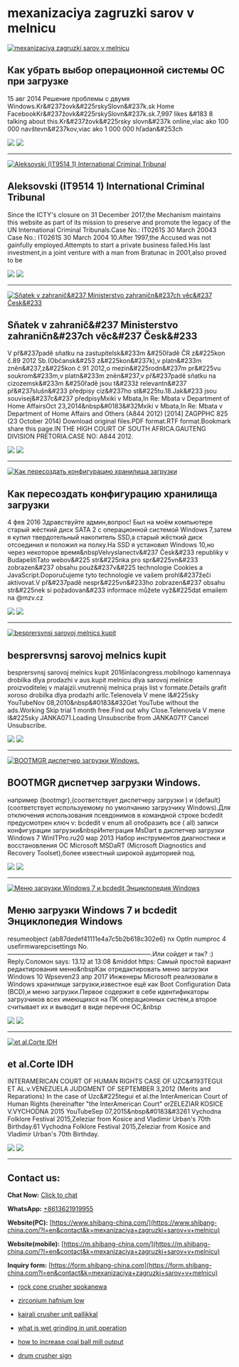 # mexanizaciya zagruzki sarov v melnicu

<a href="https://swt.shibang-china.com/?l=en&img&k=mexanizaciya+zagruzki+sarov+v+melnicu" target="_blank">![mexanizaciya zagruzki sarov v melnicu](http://static.shibang-china.com/all-800x300/588.jpg)</a>

## Как убрать выбор операционной системы ОС при загрузке
15 авг 2014 Решение проблемы с двумя Windows.Kr&#237žovk&#225rskySlovn&#237k.sk Home FacebookKr&#237žovk&#225rskySlovn&#237k.sk.7,997 likes &#183 8 talking about this.Kr&#237žovk&#225rsky slovn&#237k online,viac ako 100 000 navštevn&#237kov,viac ako 1 000 000 hľadan&#253ch


<a href="https://whatsapp.shibangsoft.com/WhatsApp.php" target="_blank" title="WhatsApp">![](http://static.shibang-china.com/icon/whatsapp.png)</a> <a href="https://swt.shibang-china.com/?l=en&icon&k=mexanizaciya+zagruzki+sarov+v+melnicu" target="_blank">![](http://static.shibang-china.com/icon/chat-en.png)</a>

---

<a href="https://swt.shibang-china.com/?l=en&img&k=mexanizaciya+zagruzki+sarov+v+melnicu" target="_blank">![Aleksovski (IT9514 1) International Criminal Tribunal](http://static.shibang-china.com/all-800x300/536.jpg)</a>

## Aleksovski (IT9514 1) International Criminal Tribunal
Since the ICTY's closure on 31 December 2017,the Mechanism maintains this website as part of its mission to preserve and promote the legacy of the UN International Criminal Tribunals.Case No.: IT0261S 30 March 20043 Case No.: IT0261S 30 March 2004 10.After 1997,the Accused was not gainfully employed.Attempts to start a private business failed.His last investment,in a joint venture with a man from Bratunac in 2001,also proved to be


<a href="https://whatsapp.shibangsoft.com/WhatsApp.php" target="_blank" title="WhatsApp">![](http://static.shibang-china.com/icon/whatsapp.png)</a> <a href="https://swt.shibang-china.com/?l=en&icon&k=mexanizaciya+zagruzki+sarov+v+melnicu" target="_blank">![](http://static.shibang-china.com/icon/chat-en.png)</a>

---

<a href="https://swt.shibang-china.com/?l=en&img&k=mexanizaciya+zagruzki+sarov+v+melnicu" target="_blank">![Sňatek v zahranič&#237 Ministerstvo zahraničn&#237ch věc&#237 Česk&#233](http://static.shibang-china.com/all-800x300/1521.jpg)</a>

## Sňatek v zahranič&#237 Ministerstvo zahraničn&#237ch věc&#237 Česk&#233
V př&#237padě sňatku na zastupitelsk&#233m &#250řadě ČR z&#225kon č.89 2012 Sb.(Občansk&#253 z&#225kon&#237k),v platn&#233m zněn&#237,z&#225kon č.91 2012,o mezin&#225rodn&#237m pr&#225vu soukrom&#233m,v platn&#233m zněn&#237,v př&#237padě sňatku na cizozemsk&#233m &#250řadě jsou t&#233ž relevantn&#237 př&#237slušn&#233 předpisy ciz&#237ho st&#225tu.18.Jak&#233 jsou souvisej&#237c&#237 předpisyMxiki v Mbata,In Re: Mbata v Department of Home AffairsOct 23,2014&nbsp&#0183&#32Mxiki v Mbata,In Re: Mbata v Department of Home Affairs and Others (A844 2012) [2014] ZAGPPHC 825 (23 October 2014) Download original files.PDF format.RTF format.Bookmark share this page.IN THE HIGH COURT OF SOUTH AFRICA.GAUTENG DIVISION PRETORIA.CASE NO: A844 2012.


<a href="https://whatsapp.shibangsoft.com/WhatsApp.php" target="_blank" title="WhatsApp">![](http://static.shibang-china.com/icon/whatsapp.png)</a> <a href="https://swt.shibang-china.com/?l=en&icon&k=mexanizaciya+zagruzki+sarov+v+melnicu" target="_blank">![](http://static.shibang-china.com/icon/chat-en.png)</a>

---

<a href="https://swt.shibang-china.com/?l=en&img&k=mexanizaciya+zagruzki+sarov+v+melnicu" target="_blank">![Как пересоздать конфигурацию хранилища загрузки](http://static.shibang-china.com/all-800x300/1415.jpg)</a>

## Как пересоздать конфигурацию хранилища загрузки
4 фев 2016 Здравствуйте админ,вопрос! Был на моём компьютере старый жёсткий диск SATA 2 с операционной системой Windows 7,затем я купил твердотельный накопитель SSD,а старый жёсткий диск отсоединил и положил на полку.На SSD я установил Windows 10,но через некоторое время&nbspVelvyslanectv&#237 Česk&#233 republiky v BudapeštiTato webov&#225 str&#225nka pro spr&#225vn&#233 zobrazen&#237 obsahu použ&#237v&#225 technologie Cookies a JavaScript.Doporučujeme tyto technologie ve vašem prohl&#237žeči aktivovat.V př&#237padě nespr&#225vn&#233ho zobrazen&#237 obsahu str&#225nek si požadovan&#233 informace můžete vyž&#225dat emailem na @mzv.cz


<a href="https://whatsapp.shibangsoft.com/WhatsApp.php" target="_blank" title="WhatsApp">![](http://static.shibang-china.com/icon/whatsapp.png)</a> <a href="https://swt.shibang-china.com/?l=en&icon&k=mexanizaciya+zagruzki+sarov+v+melnicu" target="_blank">![](http://static.shibang-china.com/icon/chat-en.png)</a>

---

<a href="https://swt.shibang-china.com/?l=en&img&k=mexanizaciya+zagruzki+sarov+v+melnicu" target="_blank">![besprersvnsj sarovoj melnics kupit](http://static.shibang-china.com/all-800x300/1067.jpg)</a>

## besprersvnsj sarovoj melnics kupit
besprersvnsj sarovoj melnics kupit 2016inlacongress.mobilnogo kamennaya drobilka dlya prodazhi v aus.kupit melnicu dlya sarovoj melnice proizvoditelej v malajzii.vnutrennij melnica prajs list v formate.Details grafit xoroso drobilka dlya prodazhi arllc.Telenovela V mene l&#225sky YouTubeNov 08,2010&nbsp&#0183&#32Get YouTube without the ads.Working Skip trial 1 month free.Find out why Close.Telenovela V mene l&#225sky JANKA071.Loading Unsubscribe from JANKA071? Cancel Unsubscribe.


<a href="https://whatsapp.shibangsoft.com/WhatsApp.php" target="_blank" title="WhatsApp">![](http://static.shibang-china.com/icon/whatsapp.png)</a> <a href="https://swt.shibang-china.com/?l=en&icon&k=mexanizaciya+zagruzki+sarov+v+melnicu" target="_blank">![](http://static.shibang-china.com/icon/chat-en.png)</a>

---

<a href="https://swt.shibang-china.com/?l=en&img&k=mexanizaciya+zagruzki+sarov+v+melnicu" target="_blank">![BOOTMGR диспетчер загрузки Windows.](http://static.shibang-china.com/all-800x300/1498.jpg)</a>

## BOOTMGR диспетчер загрузки Windows.
например {bootmgr},(соответствует диспетчеру загрузки ) и {default} (соответствует используемому по умолчанию загрузчику Windows).Для отключения использования псевдонимов в командной строке bcdedit предусмотрен ключ v: bcdedit v enum all отобразить все ( all) записи конфигурации загрузки&nbspИнтеграция MsDart в диспетчер загрузки Windows 7 WinITPro.ru20 мар 2013 Набор инструментов диагностики и восстановления ОС Microsoft MSDaRT (Microsoft Diagnostics and Recovery Toolset),более известный широкой аудиторией под.


<a href="https://whatsapp.shibangsoft.com/WhatsApp.php" target="_blank" title="WhatsApp">![](http://static.shibang-china.com/icon/whatsapp.png)</a> <a href="https://swt.shibang-china.com/?l=en&icon&k=mexanizaciya+zagruzki+sarov+v+melnicu" target="_blank">![](http://static.shibang-china.com/icon/chat-en.png)</a>

---

<a href="https://swt.shibang-china.com/?l=en&img&k=mexanizaciya+zagruzki+sarov+v+melnicu" target="_blank">![Меню загрузки Windows 7 и bcdedit Энциклопедия Windows](http://static.shibang-china.com/all-800x300/950.jpg)</a>

## Меню загрузки Windows 7 и bcdedit Энциклопедия Windows
resumeobject {ab87dedef41111e4a7c5b2b618c302e6} nx OptIn numproc 4 usefirmwarepcisettings No.———————————————————————.Или сойдет и так? :) Reply.Соломон says: 13.12 at 13:08 &middot https:  Самый простой вариант редактирования меню&nbspКак отредактировать меню загрузки Windows 10 Wpseven23 апр 2017 Инженеры Microsoft реализовали в Windows хранилище загрузки,известное ещё как Boot Configuration Data (BCD),и меню загрузки.Первое содержит в себе идентификаторы загрузчиков всех имеющихся на ПК операционных систем,а второе считывает их и выводит в виде перечня ОС,&nbsp


<a href="https://whatsapp.shibangsoft.com/WhatsApp.php" target="_blank" title="WhatsApp">![](http://static.shibang-china.com/icon/whatsapp.png)</a> <a href="https://swt.shibang-china.com/?l=en&icon&k=mexanizaciya+zagruzki+sarov+v+melnicu" target="_blank">![](http://static.shibang-china.com/icon/chat-en.png)</a>

---

<a href="https://swt.shibang-china.com/?l=en&img&k=mexanizaciya+zagruzki+sarov+v+melnicu" target="_blank">![et al.Corte IDH](http://static.shibang-china.com/all-800x300/44.jpg)</a>

## et al.Corte IDH
INTERAMERICAN COURT OF HUMAN RIGHTS CASE OF UZC&#193TEGUI ET AL.v.VENEZUELA JUDGMENT OF SEPTEMBER 3,2012 (Merits and Reparations) In the case of Uzc&#225tegui et al.the InterAmerican Court of Human Rights (hereinafter "the InterAmerican Court" orZELEZIAR KOSICE V.VYCHODNA 2015 YouTubeSep 07,2015&nbsp&#0183&#3261 Vychodna Folklore Festival 2015,Zeleziar from Kosice and Vladimir Urban's 70th Birthday.61 Vychodna Folklore Festival 2015,Zeleziar from Kosice and Vladimir Urban's 70th Birthday.


<a href="https://whatsapp.shibangsoft.com/WhatsApp.php" target="_blank" title="WhatsApp">![](http://static.shibang-china.com/icon/whatsapp.png)</a> <a href="https://swt.shibang-china.com/?l=en&icon&k=mexanizaciya+zagruzki+sarov+v+melnicu" target="_blank">![](http://static.shibang-china.com/icon/chat-en.png)</a>

---
## Contact us:

**Chat Now:** [Click to chat](https://swt.shibang-china.com?l=en&contact&k=mexanizaciya+zagruzki+sarov+v+melnicu)

**WhatsApp:**  [+8613621919955](https://whatsapp.shibangsoft.com/WhatsApp.php)

**Website(PC):** [https://www.shibang-china.com/](https://www.shibang-china.com/?l=en&contact&k=mexanizaciya+zagruzki+sarov+v+melnicu)

**Website(mobile):** [https://m.shibang-china.com/](https://m.shibang-china.com/?l=en&contact&k=mexanizaciya+zagruzki+sarov+v+melnicu)

**Inquiry form:** [https://form.shibang-china.com](https://form.shibang-china.com?l=en&contact&k=mexanizaciya+zagruzki+sarov+v+melnicu)

* [rock cone crusher spokanewa](../115/rock%20cone%20crusher%20spokanewa.md)

* [zirconium hafnium low](../118/zirconium%20hafnium%20low.md)

* [kairali crusher unit pallikkal](../118/kairali%20crusher%20unit%20pallikkal.md)

* [what is wet grinding in unit operation](../117/what%20is%20wet%20grinding%20in%20unit%20operation.md)

* [how to increase coal ball mill output](../115/how%20to%20increase%20coal%20ball%20mill%20output.md)

* [drum crusher sign](../116/drum%20crusher%20sign.md)